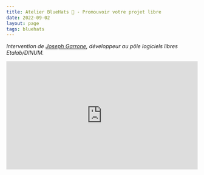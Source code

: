 ```yaml
---
title: Atelier BlueHats 🧢 - Promouvoir votre projet libre
date: 2022-09-02
layout: page
tags: bluehats
---
```


*Intervention de [Joseph Garrone](https://github.com/garronej), développeur au pôle logiciels libres Etalab/DINUM.*

<div style="position:relative;padding-bottom:56.25%;height:0;overflow:hidden;"> <iframe style="width:100%;height:100%;position:absolute;left:0px;top:0px;overflow:hidden" frameborder="0" type="text/html" src="https://www.dailymotion.com/embed/video/x8dfxo2" width="100%" height="100%" allowfullscreen > </iframe> </div>

